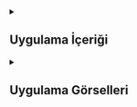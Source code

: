 <details>
<summary><h2>Uygulama İçeriği</h2></summary>

  <details>
    <summary><h2>Uygulma Amacı</h2></summary>
    Bu uygulama, kullanıcıların harita üzerinde istedikleri konumları kolayca kaydetmelerine ve bu konumlara ait notlar eklemelerine olanak tanımaktadır. Kullanıcılar, harita üzerinde uzun basarak istedikleri lokasyonu seçebilir, bu lokasyonun adı ve açıklamasını girerek kaydedebilirler. Kaydedilen konumlar, uygulamanın içindeki bir liste (TableView) aracılığıyla görüntülenebilir. Kullanıcı, bir konuma tıkladığında, Apple Haritaları uygulamasını açarak o konuma nasıl gidileceğini öğrenebilir. Uygulama, Core Data ile entegrasyonu sayesinde, kaydedilen konumları kalıcı olarak depolayarak kullanıcıların verilerini güvenli bir şekilde saklar. Bu özellikler, kullanıcıların harita üzerinde hızlı ve etkili bir şekilde gezinmelerine yardımcı olur.
  </details> 

  <details>
    <summary><h2>Konum Yöneticisi</h2></summary>
    Kullanıcının mevcut konumunu alabilmek için CLLocationManager kullanılır. Bu sayede kullanıcı haritada yerini görebilir.
    
    ```
    var locationManager = CLLocationManager()
    
    override func viewDidLoad() {
    super.viewDidLoad()
    locationManager.delegate = self
    locationManager.desiredAccuracy = kCLLocationAccuracyBest
    locationManager.requestWhenInUseAuthorization()
    locationManager.startUpdatingLocation()
    }
    ```
  </details> 

  <details>
    <summary><h2>Kullanıcıdan Konum Seçme</h2></summary>
    Kullanıcı, haritada uzun basarak konum seçebilir. Bu işlem, haritada yeni bir anotasyon eklemeyi sağlar.

    
    ```
    @objc func chooseLocation(gestureRecognizer: UILongPressGestureRecognizer) {
    if gestureRecognizer.state == .began {
        let touchPoint = gestureRecognizer.location(in: self.mapView)
        let touchCoordinate = self.mapView.convert(touchPoint, toCoordinateFrom: self.mapView)
        
        let annotation = MKPointAnnotation()
        annotation.coordinate = touchCoordinate
        annotation.title = nameText.text
        annotation.subtitle = commentText.text
        
        self.mapView.addAnnotation(annotation)
        saveButton.isHidden = false
    }
    }
    ```
  </details> 

  <details>
    <summary><h2>Harita Delegesi</h2></summary>
    Haritanın görünümünü ve anotasyonların etkileşimini yönetmek için MKMapViewDelegate protokolü uygulanır. Bu sayede anotasyonlara tıklanıldığında detayları gösterilir.
    
    ```
    func mapView(_ mapView: MKMapView, viewFor annotation: MKAnnotation) -> MKAnnotationView? {
    // Kullanıcı konumu için özel bir görünüm döndürmüyoruz
    if annotation is MKUserLocation {
        return nil
    }

    let reuseId = "myAnnotation"
    var pinView = mapView.dequeueReusableAnnotationView(withIdentifier: reuseId) as? MKMarkerAnnotationView

    if pinView == nil {
        pinView = MKMarkerAnnotationView(annotation: annotation, reuseIdentifier: reuseId)
        pinView?.canShowCallout = true
    } else {
        pinView?.annotation = annotation
    }
    return pinView
    }


    ```
  </details> 


  <details>
    <summary><h2>Core Data ile Veriyi Kaydetme</h2></summary>
    Kullanıcının eklediği konum bilgileri, Core Data kullanılarak kalıcı hale getirilir. Bu işlem, uygulama kapatıldığında bile verilerin kaybolmamasını sağlar.
    
    ```
    @IBAction func saveButtonTapped(_ sender: Any) {
    let appDelegate = UIApplication.shared.delegate as! AppDelegate
    let context = appDelegate.persistentContainer.viewContext
    
    let newPlace = NSEntityDescription.insertNewObject(forEntityName: "Konum", into: context)
    newPlace.setValue(UUID(), forKey: "id")
    newPlace.setValue(choosenLatitude, forKey: "latitude")
    newPlace.setValue(choosenLongtitude, forKey: "longtitude")
    newPlace.setValue(commentText.text, forKey: "subtitle")
    newPlace.setValue(nameText.text, forKey: "title")
    
    do {
        try context.save()
    } catch {
        print("Kaydetme işleminde hata verdi")
    }
    }



    ```
  </details> 

  



   
</details>

<details>
    <summary><h2>Uygulama Görselleri </h2></summary>
    
    
 <table style="width: 100%;">
        <tr>
            <td style="text-align: center; width: 16.67%;"><h3>Konumların Listelenmesi</h3><img src="https://github.com/user-attachments/assets/3705b73b-1e48-4200-8dd7-bb7832483cc5" style="width: 100%; height: auto;"></td>
            <td style="text-align: center; width: 16.67%;"><h3>İşaretlenen Konum Detaylı Gösterim</h3><img src="https://github.com/user-attachments/assets/c56bcc2b-45a5-43f8-bd82-e8968828c1bc" style="width: 100%; height: auto;"></td>
            <td style="text-align: center; width: 16.67%;"><h3>Kaydedilen Konum Gösterimi</h3><img src="https://github.com/user-attachments/assets/7a474c52-eb5c-4043-bf36-bbae8c03d565" style="width: 100%; height: auto;"></td>
            <td style="text-align: center; width: 16.67%;"><h3>Uyarı Mesajı</h3><img src="https://github.com/user-attachments/assets/c911d5db-32ab-4eee-9815-d1140a7be7be" style="width: 100%; height: auto;"></td>
            <td style="text-align: center; width: 16.67%;"><h3>Kaydedilen Konumu Silme</h3><img src="https://github.com/user-attachments/assets/099300c1-39c4-49c8-bcb5-a23b37b16509" style="width: 100%; height: auto;"></td>
            <td style="text-align: center; width: 16.67%;"><h3>Konuma Detayına tıklandığı Harita  Hesaplaması </h3><img src="https://github.com/user-attachments/assets/225bd0c9-7d89-485c-a94f-6f0246276c6a" style="width: 100%; height: auto;"></td>
        </tr>
    </table>

  
  </details> 
